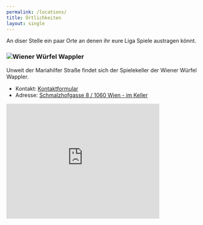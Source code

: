 ```yaml
---
permalink: /locations/
title: Örtlichkeiten
layout: single
---
```


An diser Stelle ein paar Orte an denen ihr eure Liga Spiele austragen könnt.

### ![](https://earnest-lollipop-61838c.netlify.app/favicon.png)Wiener Würfel Wappler

Unweit der Mariahilfer Straße findet sich der Spielekeller der Wiener Würfel Wappler.

* Kontakt: [Kontaktformular](https://earnest-lollipop-61838c.netlify.app/contact)
* Adresse: [Schmalzhofgasse 8 / 1060 Wien - im Keller](https://goo.gl/maps/eDQggueNQ6xiGWos7)

<iframe src="https://www.google.com/maps/embed?pb=!1m14!1m8!1m3!1d5319.120452341746!2d16.3450192!3d48.1958242!3m2!1i1024!2i768!4f13.1!3m3!1m2!1s0x476d078a4c90b36d%3A0xac24789f2ab8217e!2sSchmalzhofgasse%208%2C%201060%20Wien!5e0!3m2!1sen!2sat!4v1706889629613!5m2!1sen!2sat" width="400" height="300" style="border:0;" allowfullscreen="" loading="lazy" referrerpolicy="no-referrer-when-downgrade"></iframe>